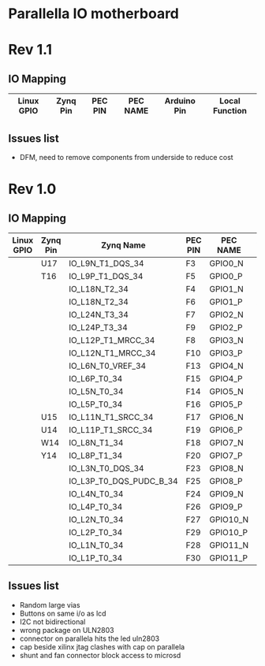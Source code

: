 # Parallella IO motherboard

# Rev 1.1

## IO Mapping

| Linux GPIO | Zynq Pin | PEC PIN | PEC NAME | Arduino Pin | Local Function |
| ---------- | -------- | ------- | -------- | ----------- | -------------- |

## Issues list
- DFM, need to remove components from underside to reduce cost

# Rev 1.0
## IO Mapping
| Linux GPIO | Zynq Pin | Zynq Name | PEC PIN | PEC NAME | Arduino Pin | Local Function |
| ---------- | -------- | ------- | ------- | -------- | ----------- | -------------- |
| | U17 | IO_L9N_T1_DQS_34     | F3 | GPIO0_N | D0/RX | LED0 |
| | T16 | IO_L9P_T1_DQS_34     | F5 | GPIO0_P | D1/TX | LED1 |
| |     | IO_L18N_T2_34        | F4 | GPIO1_N | A0 | LCD_D0 |
| | | IO_L18N_T2_34            | F6 | GPIO1_P | A1 | LCD_D1 |
| | | IO_L24N_T3_34            | F7 | GPIO2_N | D2 | LED 2 |
| | | IO_L24P_T3_34            | F9 | GPIO2_P | D3 | LED 3 |
| | | IO_L12P_T1_MRCC_34       | F8 | GPIO3_N | A2 | LCD_D2 |
| | | IO_L12N_T1_MRCC_34       | F10 | GPIO3_P | A3 | LCD_D3 |
| | | IO_L6N_T0_VREF_34        | F13 | GPIO4_N | D4 | LED 4 |
| | | IO_L6P_T0_34             | F15 | GPIO4_P | D5 | LED 5 |
| | | IO_L5N_T0_34             | F14 | GPIO5_N | A4 | LCD_D4 |
| | | IO_L5P_T0_34             | F16 | GPIO5_P | A5 | LCD_D5 |
| | U15 | IO_L11N_T1_SRCC_34   | F17 | GPIO6_N | D6 | LED 6 |
| | U14 | IO_L11P_T1_SRCC_34   | F19 | GPIO6_P | D7 | LED 7 |
| | W14 | IO_L8N_T1_34         | F18 | GPIO7_N | | LCD_D6 |
| | Y14 | IO_L8P_T1_34         | F20 | GPIO7_P | | LCD_D7 |
| | | IO_L3N_T0_DQS_34         | F23 | GPIO8_N | | |
| | | IO_L3P_T0_DQS_PUDC_B_34  | F25 | GPIO8_P | | |
| | | IO_L4N_T0_34             | F24 | GPIO9_N | | |
| | | IO_L4P_T0_34             | F26 | GPIO9_P | | |
| | | IO_L2N_T0_34             | F27 | GPIO10_N | | |
| | | IO_L2P_T0_34             | F29 | GPIO10_P | | |
| | | IO_L1N_T0_34             | F28 | GPIO11_N | | |
| | | IO_L1P_T0_34             | F30 | GPIO11_P | | |

## Issues list

- Random large vias
- Buttons on same i/o as lcd
- I2C not bidirectional
- wrong package on ULN2803
- connector on parallela hits the led uln2803
- cap beside xilinx jtag clashes with cap on parallela
- shunt and fan connector block access to microsd
